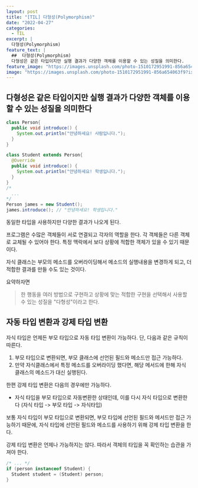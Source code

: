 ```yaml
---
layout: post
title: "[TIL] 다형성(Polymorphism)"
date: "2022-04-27"
categories:
  - TIL
excerpt: |
  다형성(Polymorphism)
feature_text: |
  ##  다형성(Polymorphism)
  다형성은 같은 타입이지만 실행 결과가 다양한 객체를 이용할 수 있는 성질을 의미한다.
feature_image: "https://images.unsplash.com/photo-1510172951991-856a654063f9?ixlib=rb-1.2.1&ixid=MnwxMjA3fDB8MHxwaG90by1wYWdlfHx8fGVufDB8fHx8&auto=format&fit=crop&w=987&q=80"
image: "https://images.unsplash.com/photo-1510172951991-856a654063f9?ixlib=rb-1.2.1&ixid=MnwxMjA3fDB8MHxwaG90by1wYWdlfHx8fGVufDB8fHx8&auto=format&fit=crop&w=987&q=80"
---
```


## 다형성은 같은 타입이지만 실행 결과가 다양한 객체를 이용할 수 있는 성질을 의미한다

```java
class Person{
  public void introduce() {
    System.out.println("안녕하세요! 사람입니다.");
  }
}

class Student extends Person{
  @Override
  public void introduce() {
    System.out.println("안녕하세요! 학생입니다.");
  }
}
/*
  ...
*/
Person james = new Student();
james.introduce(); // "안녕하세요! 학생입니다."
```

동일한 타입을 사용하지만 다양한 결과가 나오게 된다.

프로그램은 수많은 객체들이 서로 연결되고 각자의 역할을 한다.
각 객체들은 다른 객체로 교체될 수 있어야 한다. 특정 맥락에서 보다 상황에 적합한 객체가 있을 수 있기 때문이다.

자식 클래스는 부모의 메소드를 오버라이딩해서 메소드의 실행내용을 변경하게 되고, 더 적합한 결과를 만들 수도 있는 것이다.

요약하자면

> 한 행동을 여러 방법으로 구현하고 상황에 맞는 적합한 구현을 선택해서 사용할 수 있는 성질을 "다형성"이라고 한다.

## 자동 타입 변환과 강제 타입 변환

자식 타입은 언제든 부모 타입으로 자동 타입 변환이 가능하다.
단, 다음과 같은 규칙이 따른다.

1. 부모 타입으로 변환되면, 부모 클래스에 선언된 필드와 메소드만 접근 가능하다.
2. 만약 자식클래스에서 특정 메소드를 오버라이딩 했다면, 해당 메서드에 한해 자식 클래스의 메소드가 대신 실행된다.

한편 강제 타입 변환은 다음의 경우에만 가능하다.

- 자식 타입을 부모 타입으로 자동변환한 상태인데, 이를 다시 자식 타입으로 변환한다 (자식 타입 -> 부모 타입 -> 자식타입)

보통 자식 타입이 부모 타입으로 변환되면, 부모 타입에 선언된 필드와 메서드만 접근 가능하기 때문에, 자식 타입에 선언된 필드와 메소드를 사용하기 위해 강제 타입 변환을 한다.

강제 타입 변환은 언제나 가능하지는 않다.
따라서 객체의 타입을 꼭 확인하는 습관을 가져야 한다.

```java
/* ... */
if (person instanceof Student) {
  Student student = (Student) person;
}
```
